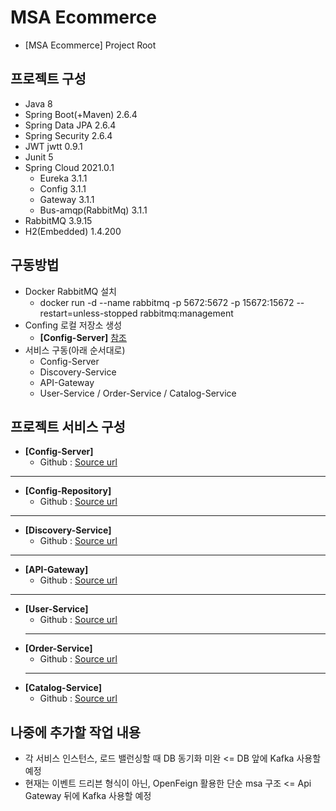 # MSA Ecommerce
- [MSA Ecommerce] Project Root

## 프로젝트 구성
- Java 8
- Spring Boot(+Maven) 2.6.4
- Spring Data JPA 2.6.4
- Spring Security 2.6.4
- JWT jwtt 0.9.1
- Junit 5
- Spring Cloud 2021.0.1
  - Eureka 3.1.1    
  - Config 3.1.1
  - Gateway 3.1.1
  - Bus-amqp(RabbitMq) 3.1.1
- RabbitMQ 3.9.15
- H2(Embedded) 1.4.200

## 구동방법
- Docker RabbitMQ 설치
  - docker run -d --name rabbitmq -p 5672:5672 -p 15672:15672 --restart=unless-stopped rabbitmq:management
- Confing 로컬 저장소 생성      
  - **[Config-Server]** [참조](https://github.com/heom/MSA-Ecommerce-ConfigServer)
- 서비스 구동(아래 순서대로)
  - Config-Server
  - Discovery-Service
  - API-Gateway
  - User-Service / Order-Service / Catalog-Service

## 프로젝트 서비스 구성
- **[Config-Server]**
  - Github : [Source url](https://github.com/heom/MSA-Ecommerce-ConfigServer)
------------
- **[Config-Repository]**
  - Github : [Source url](https://github.com/heom/MSA-Ecommerce-Config)
------------
- **[Discovery-Service]**
  - Github : [Source url](https://github.com/heom/MSA-Ecommerce-DiscoveryService)
------------
- **[API-Gateway]**
  - Github : [Source url](https://github.com/heom/MSA-Ecommerce-ApiGateway)
------------
- **[User-Service]**
  - Github : [Source url](https://github.com/heom/MSA-Ecommerce-UserService)
  ------------
- **[Order-Service]**
  - Github : [Source url](https://github.com/heom/MSA-Ecommerce-OrderService)
  ------------
- **[Catalog-Service]**
  - Github : [Source url](https://github.com/heom/MSA-Ecommerce-CatalogService)

## 나중에 추가할 작업 내용
- 각 서비스 인스턴스, 로드 밸런싱할 때 DB 동기화 미완 <= DB 앞에 Kafka 사용할 예정
- 현재는 이벤트 드리븐 형식이 아닌, OpenFeign 활용한 단순 msa 구조 <= Api Gateway 뒤에 Kafka 사용할 예정
